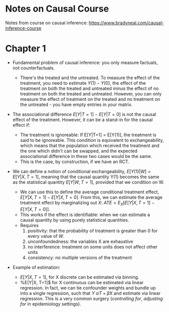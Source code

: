 # Notes on Causal Course

Notes from course on causal inference: https://www.bradyneal.com/causal-inference-course

# Chapter 1

* Fundamental problem of causal inference: you only measure factuals, not counterfactuals.
  * There's the treated and the untreated. To measure the effect of the treatment, you need to estimate $Y(1) - Y(0)$, the effect of the treatment on both the treated and untreated minus the effect of no treatment on both the treated and untreated. However, you can only measure the effect of treatment on the treated and no treatment on the untreated - you have empty entries in your matrix.

* The associational difference $E[Y|T=1] - E[Y|T=0]$ is not the causal effect of the treatment. However, it can be a stand-in for the causal effect if:
  * The treatment is ignoreable: If E[Y|T=1] = E[Y(1)], the treatment is said to be ignoreable. This condition is equivalent to exchangeability, which means that the population which received the treatment and the one which didn't can be swapped, and the expected associational difference in these two cases would be the same.
  * This is the case, by construction, if we have an RCT.

* We can define a notion of conditional exchangeability, $E[Y(1)|W] = E[Y|X, T=1]$, meaning that the causal quantity Y(1) becomes the same as the statistical quantity $E[Y|W, T=1]$, provided that we condition on W. 
  * We can use this to define the average conditional treatment effect, $E[Y|X, T=1] - E[Y|X, T=0]$. From this, we can estimate the average treatment effect by marginalizing out $X$: $ATE = E_X[E[Y|X, T=1] - E[Y|X, T=0]]$. 
  * This works if the effect is identifiable: when we can estimate a causal quantity by using purely statistical quantities.
  * Requires 
    1. positivity: that the probability of treatment is greater than 0 for every value of $W$.
    2. unconfoundedness: the variables X are exhaustive
    3. no interference: treatment on some units does not affect   other units
    4. consistency: no multiple versions of the treatment

* Example of estimation:
  * $E[Y|X, T=1]$, for X discrete can be estimated via binning.
  * %E[Y|X, T=1]$ for X continuous can be estimated via linear regression. In fact, we can tie confounder weights and bundle up into a single regression, such that $Y ~ \alpha T + \beta X$ and estimate via linear regression. This is a very common surgery (*controlling for*, *adjusting for* in epidemiology settings).


